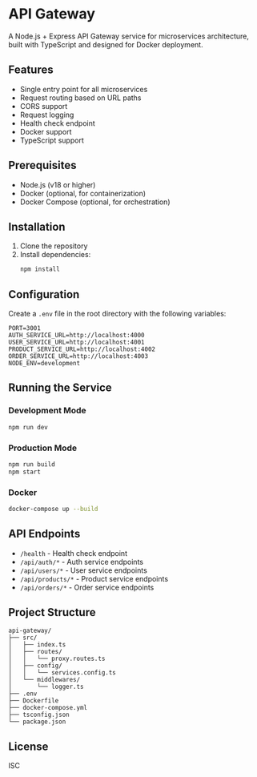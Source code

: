 # API Gateway

A Node.js + Express API Gateway service for microservices architecture, built with TypeScript and designed for Docker deployment.

## Features

- Single entry point for all microservices
- Request routing based on URL paths
- CORS support
- Request logging
- Health check endpoint
- Docker support
- TypeScript support

## Prerequisites

- Node.js (v18 or higher)
- Docker (optional, for containerization)
- Docker Compose (optional, for orchestration)

## Installation

1. Clone the repository
2. Install dependencies:
   ```bash
   npm install
   ```

## Configuration

Create a `.env` file in the root directory with the following variables:

```env
PORT=3001
AUTH_SERVICE_URL=http://localhost:4000
USER_SERVICE_URL=http://localhost:4001
PRODUCT_SERVICE_URL=http://localhost:4002
ORDER_SERVICE_URL=http://localhost:4003
NODE_ENV=development
```

## Running the Service

### Development Mode

```bash
npm run dev
```

### Production Mode

```bash
npm run build
npm start
```

### Docker

```bash
docker-compose up --build
```

## API Endpoints

- `/health` - Health check endpoint
- `/api/auth/*` - Auth service endpoints
- `/api/users/*` - User service endpoints
- `/api/products/*` - Product service endpoints
- `/api/orders/*` - Order service endpoints

## Project Structure

```
api-gateway/
├── src/
│   ├── index.ts
│   ├── routes/
│   │   └── proxy.routes.ts
│   ├── config/
│   │   └── services.config.ts
│   └── middlewares/
│       └── logger.ts
├── .env
├── Dockerfile
├── docker-compose.yml
├── tsconfig.json
└── package.json
```

## License

ISC
